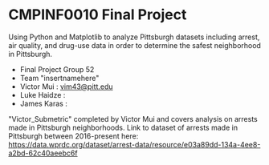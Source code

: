 # CMPINF0010 Final Project
Using Python and Matplotlib to analyze Pittsburgh datasets including arrest, air quality, and drug-use data in order to determine the safest neighborhood in Pittsburgh. 

- Final Project Group 52
- Team "insertnamehere"
- Victor Mui  : vim43@pitt.edu
- Luke Haidze :
- James Karas :

 
"Victor_Submetric" completed by Victor Mui and covers analysis on arrests made in Pittsburgh neighborhoods. Link to dataset of arrests made in Pittsburgh between 2016-present here:
https://data.wprdc.org/dataset/arrest-data/resource/e03a89dd-134a-4ee8-a2bd-62c40aeebc6f

